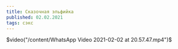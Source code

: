 ```yaml
---
title: Сказочная эльфийка
published: 02.02.2021
tags: сэкс
---
```


$video("/content/WhatsApp Video 2021-02-02 at 20.57.47.mp4")$

